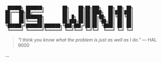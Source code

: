 ```
 ██████╗ ███████╗        ██╗    ██╗██╗███╗   ██╗ ██╗ ██╗
██╔═══██╗██╔════╝        ██║    ██║██║████╗  ██║███║███║
██║   ██║███████╗        ██║ █╗ ██║██║██╔██╗ ██║╚██║╚██║
██║   ██║╚════██║        ██║███╗██║██║██║╚██╗██║ ██║ ██║
╚██████╔╝███████║███████╗╚███╔███╔╝██║██║ ╚████║ ██║ ██║
 ╚═════╝ ╚══════╝╚══════╝ ╚══╝╚══╝ ╚═╝╚═╝  ╚═══╝ ╚═╝ ╚═╝
```
>_"I think you know what the problem is just as well as I do."_
> — HAL 9000

...
